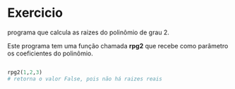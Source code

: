 # Exercicio

programa que calcula as raizes do polinômio de grau 2.

Este programa tem uma função chamada **rpg2** que recebe como parâmetro os coeficientes do polinômio.

```python

rpg2(1,2,3)
# retorna o valor False, pois não há raizes reais

```
